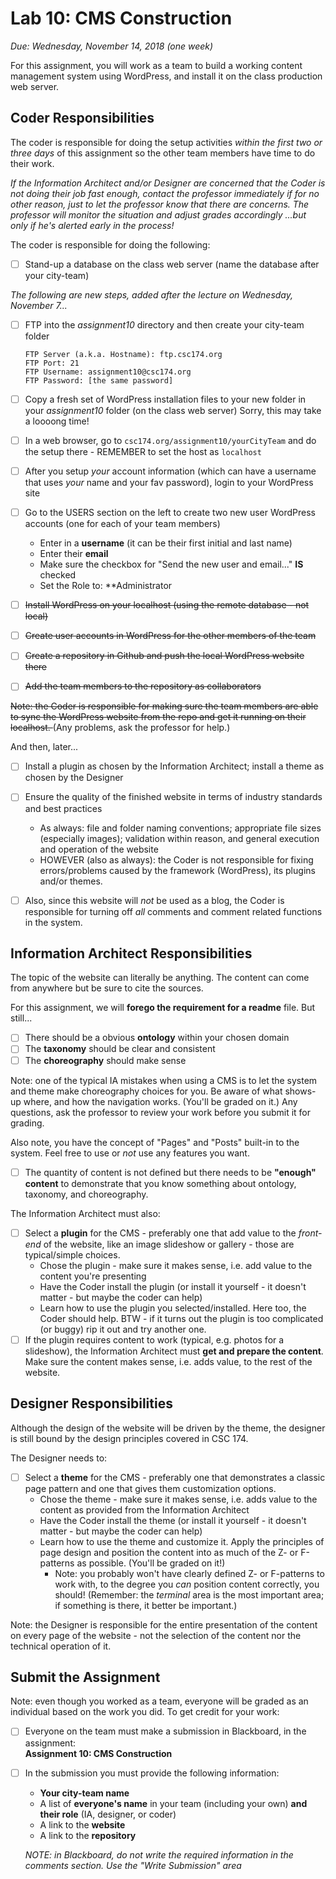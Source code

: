 

# Lab 10: CMS Construction

*Due: Wednesday, November 14, 2018 (one week)* 

For this assignment, you will work as a team to build a working content management system using WordPress, and install it on the class production web server.

## Coder Responsibilities

The coder is responsible for doing the setup activities *within the first two or three days* of this assignment so the other team members have time to do their work.

_If the Information Architect and/or Designer are concerned that the Coder is not doing their job fast enough, contact the professor immediately if for no other reason, just to let the professor know that there are concerns.  The professor will monitor the situation and adjust grades accordingly ...but only if he's alerted early in the process!_

The coder is responsible for doing the following:

- [ ] Stand-up a database on the class web server (name the database after your city-team)

*The following are new steps, added after the lecture on Wednesday, November 7...*

- [ ] FTP into the *assignment10* directory and then create your city-team folder

  ```
  FTP Server (a.k.a. Hostname): ftp.csc174.org
  FTP Port: 21
  FTP Username: assignment10@csc174.org
  FTP Password: [the same password]
  ```

- [ ] Copy a fresh set of WordPress installation files to your new folder in your *assignment10* folder (on the class web server) Sorry, this may take a loooong time!

- [ ] In a web browser, go to `csc174.org/assignment10/yourCityTeam` and do the setup there - REMEMBER to set the host as `localhost`

- [ ] After you setup _your_ account information (which can have a username that uses _your_ name and your fav password), login to your WordPress site

- [ ] Go to the USERS section on the left to create two new user WordPress accounts (one for each of your team members)

  - Enter in a **username** (it can be their first initial and last name)
  - Enter their **email**
  - Make sure the checkbox for "Send the new user and email..." **IS** checked
  - Set the Role to: **Administrator



- [ ] <s>Install WordPress on your localhost (using the remote database - not local)</s>
- [ ] <s>Create user accounts in WordPress for the other members of the team</s>
- [ ] <s>Create a repository in Github and push the local WordPress website there</s>
- [ ] <s>Add the team members to the repository as collaborators</s>

<s>Note: the Coder is responsible for making sure the team members are able to sync the WordPress website from the repo and get it running on their localhost. </s> (Any problems, ask the professor for help.)

And then, later...

- [ ] Install a plugin as chosen by the Information Architect; install a theme as chosen by the Designer
- [ ] Ensure the quality of the finished website in terms of industry standards and best practices
  - As always: file and folder naming conventions; appropriate file sizes (especially images); validation within reason, and general execution and operation of the website
  - HOWEVER (also as always): the Coder is not responsible for fixing errors/problems caused by the framework (WordPress), its plugins and/or themes.

- [ ] Also, since this website will *not* be used as a blog, the Coder is responsible for turning off *all* comments and comment related functions in the system.  


## Information Architect Responsibilities

The topic of the website can literally be anything.  The content can come from anywhere but be sure to cite the sources.

For this assignment, we will **forego the requirement for a readme** file.  But still...

- [ ] There should be a obvious **ontology** within your chosen domain
- [ ] The **taxonomy** should be clear and consistent
- [ ] The **choreography** should make sense

Note: one of the typical IA mistakes when using a CMS is to let the system and theme make choreography choices for you.  Be aware of what shows-up where, and how the navigation works.  (You'll be graded on it.)  Any questions, ask the professor to review your work before you submit it for grading.

Also note, you have the concept of "Pages" and "Posts" built-in to the system.  Feel free to use or *not* use any features you want.

- [ ] The quantity of content is not defined but there needs to be **"enough" content** to demonstrate that you know something about ontology, taxonomy, and choreography.

The Information Architect must also:

- [ ] Select a **plugin** for the CMS - preferably one that add value to the *front-end* of the website, like an image slideshow or gallery - those are typical/simple choices.  
  - Chose the plugin - make sure it makes sense, i.e. add value to the content you're presenting
  - Have the Coder install the plugin (or install it yourself - it doesn't matter - but maybe the coder can help)
  - Learn how to use the plugin you selected/installed.  Here too, the Coder should help.  BTW - if it turns out the plugin is too complicated (or buggy) rip it out and try another one.
- [ ] If the plugin requires content to work (typical, e.g. photos for a slideshow), the Information Architect must **get and prepare the content**.  Make sure the content makes sense, i.e. adds value, to the rest of the website.

## Designer Responsibilities

Although the design of the website will be driven by the theme, the designer is still bound by the design principles covered in CSC 174.  

The Designer needs to: 

- [ ] Select a **theme** for the CMS - preferably one that demonstrates a classic page pattern and one that gives them customization options.
  -  Chose the theme - make sure it makes sense, i.e. adds value to the content as provided from the Information Architect
  - Have the Coder install the theme (or install it yourself - it doesn't matter - but maybe the coder can help)
  - Learn how to use the theme and customize it.  Apply the principles of page design and position the content into as much of the Z- or F-patterns as possible.  (You'll be graded on it!)
    - Note: you probably won't have clearly defined Z- or F-patterns to work with, to the degree you *can* position content correctly, you should!  (Remember: the *terminal* area is the most important area; if something is there, it better be important.)

Note: the Designer is responsible for the entire presentation of the content on every page of the website - not the selection of the content nor the technical operation of it.



## Submit the Assignment

Note: even though you worked as a team, everyone will be graded as an individual based on the work you did. To get credit for your work:

- [ ] Everyone on the team must make a submission in Blackboard, in the assignment:<br> **Assignment 10: CMS Construction**

- [ ] In the submission you must provide the following information:

  - **Your city-team name**
  - A list of **everyone's name** in your team (including your own) **and their role** (IA, designer, or coder)
  - A link to the **website**
  - A link to the **repository**

  *NOTE: in Blackboard, do not write the required information in the comments section.  Use the "Write Submission" area*